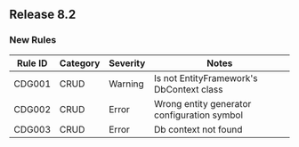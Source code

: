 ## Release 8.2

### New Rules

 Rule ID | Category | Severity | Notes                                       
---------|----------|----------|---------------------------------------------
 CDG001  | CRUD     | Warning  | Is not EntityFramework's DbContext class    
 CDG002  | CRUD     | Error    | Wrong entity generator configuration symbol 
 CDG003  | CRUD     | Error    | Db context not found                        
